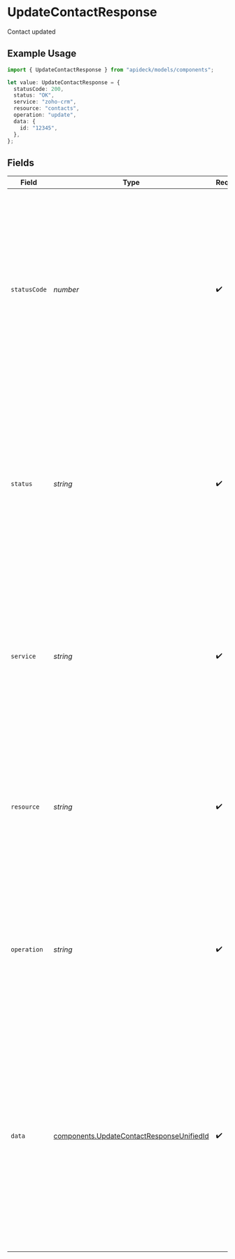 # UpdateContactResponse

Contact updated

## Example Usage

```typescript
import { UpdateContactResponse } from "apideck/models/components";

let value: UpdateContactResponse = {
  statusCode: 200,
  status: "OK",
  service: "zoho-crm",
  resource: "contacts",
  operation: "update",
  data: {
    id: "12345",
  },
};
```

## Fields

| Field                                                                                                                                                                                                                                                                                                      | Type                                                                                                                                                                                                                                                                                                       | Required                                                                                                                                                                                                                                                                                                   | Description                                                                                                                                                                                                                                                                                                | Example                                                                                                                                                                                                                                                                                                    |
| ---------------------------------------------------------------------------------------------------------------------------------------------------------------------------------------------------------------------------------------------------------------------------------------------------------- | ---------------------------------------------------------------------------------------------------------------------------------------------------------------------------------------------------------------------------------------------------------------------------------------------------------- | ---------------------------------------------------------------------------------------------------------------------------------------------------------------------------------------------------------------------------------------------------------------------------------------------------------- | ---------------------------------------------------------------------------------------------------------------------------------------------------------------------------------------------------------------------------------------------------------------------------------------------------------- | ---------------------------------------------------------------------------------------------------------------------------------------------------------------------------------------------------------------------------------------------------------------------------------------------------------- |
| `statusCode`                                                                                                                                                                                                                                                                                               | *number*                                                                                                                                                                                                                                                                                                   | :heavy_check_mark:                                                                                                                                                                                                                                                                                         | The HTTP response status code indicating the result of the `contactsUpdate` operation. This integer value reflects whether the update was successful (e.g., 200 for success) or if there were errors (e.g., 4xx for client errors). It is crucial for determining the outcome of the API request.          | 200                                                                                                                                                                                                                                                                                                        |
| `status`                                                                                                                                                                                                                                                                                                   | *string*                                                                                                                                                                                                                                                                                                   | :heavy_check_mark:                                                                                                                                                                                                                                                                                         | A string representation of the HTTP response status, such as 'OK' for a successful update. This provides a human-readable status that complements the numeric status code, helping developers quickly understand the result of the operation.                                                              | OK                                                                                                                                                                                                                                                                                                         |
| `service`                                                                                                                                                                                                                                                                                                  | *string*                                                                                                                                                                                                                                                                                                   | :heavy_check_mark:                                                                                                                                                                                                                                                                                         | The Apideck ID of the service provider that processed the `contactsUpdate` request. This string identifies which service within the Apideck ecosystem handled the update, useful for tracking and logging purposes.                                                                                        | zoho-crm                                                                                                                                                                                                                                                                                                   |
| `resource`                                                                                                                                                                                                                                                                                                 | *string*                                                                                                                                                                                                                                                                                                   | :heavy_check_mark:                                                                                                                                                                                                                                                                                         | The name of the Unified API resource that was updated, in this case, a contact. This string helps developers confirm the type of resource affected by the operation, ensuring the correct entity was modified.                                                                                             | contacts                                                                                                                                                                                                                                                                                                   |
| `operation`                                                                                                                                                                                                                                                                                                | *string*                                                                                                                                                                                                                                                                                                   | :heavy_check_mark:                                                                                                                                                                                                                                                                                         | The specific operation performed, which in this context is 'update'. This string indicates the action taken on the resource, confirming that the contact details were modified as intended.                                                                                                                | update                                                                                                                                                                                                                                                                                                     |
| `data`                                                                                                                                                                                                                                                                                                     | [components.UpdateContactResponseUnifiedId](../../models/components/updatecontactresponseunifiedid.md)                                                                                                                                                                                                     | :heavy_check_mark:                                                                                                                                                                                                                                                                                         | This object contains the updated contact resource details, including its unique identifier. It confirms the successful modification of the contact's information within the CRM system. The structure of this object aligns with the contact resource schema, ensuring consistency in data representation. |                                                                                                                                                                                                                                                                                                            |